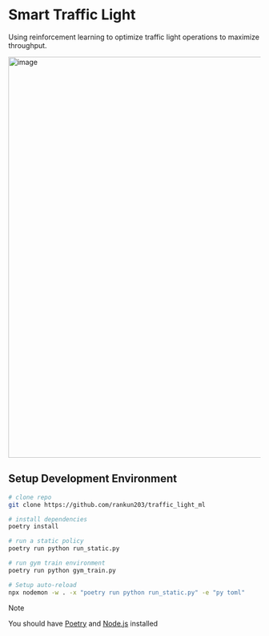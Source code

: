 # Smart Traffic Light

Using reinforcement learning to optimize traffic light operations to maximize throughput.

<img width="800" alt="image" src="https://github.com/rankun203/traffic_light_ml/assets/2988555/027cd010-b0e7-47b0-b070-5196ab952304">

## Setup Development Environment

```bash
# clone repo
git clone https://github.com/rankun203/traffic_light_ml

# install dependencies
poetry install

# run a static policy
poetry run python run_static.py

# run gym train environment
poetry run python gym_train.py

# Setup auto-reload
npx nodemon -w . -x "poetry run python run_static.py" -e "py toml"
```

> [!NOTE]
> You should have [Poetry](https://python-poetry.org/) and [Node.js](https://nodejs.org/) installed

